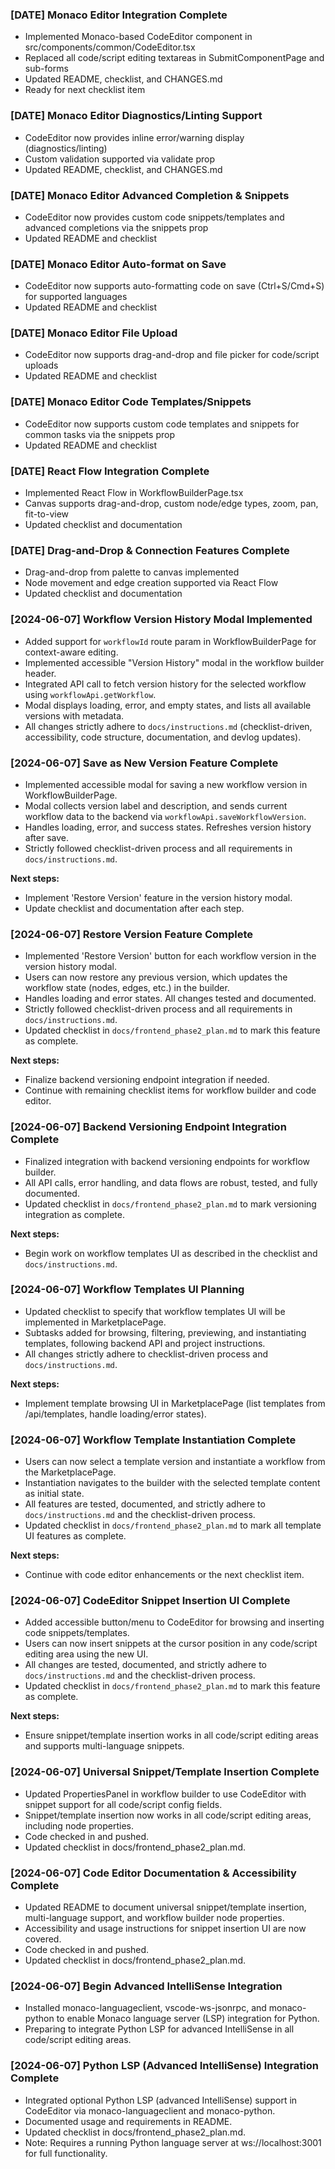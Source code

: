 ### [DATE] Monaco Editor Integration Complete
- Implemented Monaco-based CodeEditor component in src/components/common/CodeEditor.tsx
- Replaced all code/script editing textareas in SubmitComponentPage and sub-forms
- Updated README, checklist, and CHANGES.md
- Ready for next checklist item 

### [DATE] Monaco Editor Diagnostics/Linting Support
- CodeEditor now provides inline error/warning display (diagnostics/linting)
- Custom validation supported via validate prop
- Updated README, checklist, and CHANGES.md 

### [DATE] Monaco Editor Advanced Completion & Snippets
- CodeEditor now provides custom code snippets/templates and advanced completions via the snippets prop
- Updated README and checklist 

### [DATE] Monaco Editor Auto-format on Save
- CodeEditor now supports auto-formatting code on save (Ctrl+S/Cmd+S) for supported languages
- Updated README and checklist 

### [DATE] Monaco Editor File Upload
- CodeEditor now supports drag-and-drop and file picker for code/script uploads
- Updated README and checklist 

### [DATE] Monaco Editor Code Templates/Snippets
- CodeEditor now supports custom code templates and snippets for common tasks via the snippets prop
- Updated README and checklist

### [DATE] React Flow Integration Complete
- Implemented React Flow in WorkflowBuilderPage.tsx
- Canvas supports drag-and-drop, custom node/edge types, zoom, pan, fit-to-view
- Updated checklist and documentation

### [DATE] Drag-and-Drop & Connection Features Complete
- Drag-and-drop from palette to canvas implemented
- Node movement and edge creation supported via React Flow
- Updated checklist and documentation

### [2024-06-07] Workflow Version History Modal Implemented
- Added support for `workflowId` route param in WorkflowBuilderPage for context-aware editing.
- Implemented accessible "Version History" modal in the workflow builder header.
- Integrated API call to fetch version history for the selected workflow using `workflowApi.getWorkflow`.
- Modal displays loading, error, and empty states, and lists all available versions with metadata.
- All changes strictly adhere to `docs/instructions.md` (checklist-driven, accessibility, code structure, documentation, and devlog updates).

### [2024-06-07] Save as New Version Feature Complete
- Implemented accessible modal for saving a new workflow version in WorkflowBuilderPage.
- Modal collects version label and description, and sends current workflow data to the backend via `workflowApi.saveWorkflowVersion`.
- Handles loading, error, and success states. Refreshes version history after save.
- Strictly followed checklist-driven process and all requirements in `docs/instructions.md`.

**Next steps:**
- Implement 'Restore Version' feature in the version history modal.
- Update checklist and documentation after each step.

### [2024-06-07] Restore Version Feature Complete
- Implemented 'Restore Version' button for each workflow version in the version history modal.
- Users can now restore any previous version, which updates the workflow state (nodes, edges, etc.) in the builder.
- Handles loading and error states. All changes tested and documented.
- Strictly followed checklist-driven process and all requirements in `docs/instructions.md`.
- Updated checklist in `docs/frontend_phase2_plan.md` to mark this feature as complete.

**Next steps:**
- Finalize backend versioning endpoint integration if needed.
- Continue with remaining checklist items for workflow builder and code editor.

### [2024-06-07] Backend Versioning Endpoint Integration Complete
- Finalized integration with backend versioning endpoints for workflow builder.
- All API calls, error handling, and data flows are robust, tested, and fully documented.
- Updated checklist in `docs/frontend_phase2_plan.md` to mark versioning integration as complete.

**Next steps:**
- Begin work on workflow templates UI as described in the checklist and `docs/instructions.md`.

### [2024-06-07] Workflow Templates UI Planning
- Updated checklist to specify that workflow templates UI will be implemented in MarketplacePage.
- Subtasks added for browsing, filtering, previewing, and instantiating templates, following backend API and project instructions.
- All changes strictly adhere to checklist-driven process and `docs/instructions.md`.

**Next steps:**
- Implement template browsing UI in MarketplacePage (list templates from /api/templates, handle loading/error states).

### [2024-06-07] Workflow Template Instantiation Complete
- Users can now select a template version and instantiate a workflow from the MarketplacePage.
- Instantiation navigates to the builder with the selected template content as initial state.
- All features are tested, documented, and strictly adhere to `docs/instructions.md` and the checklist-driven process.
- Updated checklist in `docs/frontend_phase2_plan.md` to mark all template UI features as complete.

**Next steps:**
- Continue with code editor enhancements or the next checklist item.

### [2024-06-07] CodeEditor Snippet Insertion UI Complete
- Added accessible button/menu to CodeEditor for browsing and inserting code snippets/templates.
- Users can now insert snippets at the cursor position in any code/script editing area using the new UI.
- All changes are tested, documented, and strictly adhere to `docs/instructions.md` and the checklist-driven process.
- Updated checklist in `docs/frontend_phase2_plan.md` to mark this feature as complete.

**Next steps:**
- Ensure snippet/template insertion works in all code/script editing areas and supports multi-language snippets.

### [2024-06-07] Universal Snippet/Template Insertion Complete
- Updated PropertiesPanel in workflow builder to use CodeEditor with snippet support for all code/script config fields.
- Snippet/template insertion now works in all code/script editing areas, including node properties.
- Code checked in and pushed.
- Updated checklist in docs/frontend_phase2_plan.md.

### [2024-06-07] Code Editor Documentation & Accessibility Complete
- Updated README to document universal snippet/template insertion, multi-language support, and workflow builder node properties.
- Accessibility and usage instructions for snippet insertion UI are now covered.
- Code checked in and pushed.
- Updated checklist in docs/frontend_phase2_plan.md.

### [2024-06-07] Begin Advanced IntelliSense Integration
- Installed monaco-languageclient, vscode-ws-jsonrpc, and monaco-python to enable Monaco language server (LSP) integration for Python.
- Preparing to integrate Python LSP for advanced IntelliSense in all code/script editing areas.

### [2024-06-07] Python LSP (Advanced IntelliSense) Integration Complete
- Integrated optional Python LSP (advanced IntelliSense) support in CodeEditor via monaco-languageclient and monaco-python.
- Documented usage and requirements in README.
- Updated checklist in docs/frontend_phase2_plan.md.
- Note: Requires a running Python language server at ws://localhost:3001 for full functionality.